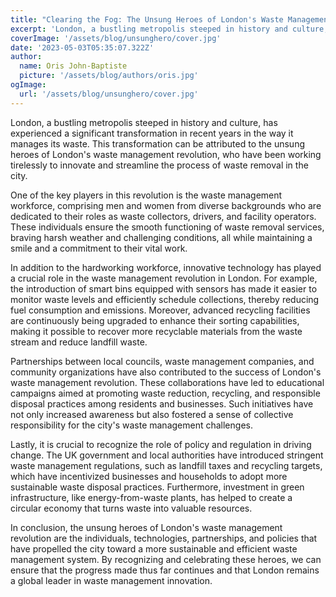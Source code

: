 ```yaml
---
title: "Clearing the Fog: The Unsung Heroes of London's Waste Management Revolution"
excerpt: 'London, a bustling metropolis steeped in history and culture, has experienced a significant transformation in recent years in the way it manages its waste.'
coverImage: '/assets/blog/unsunghero/cover.jpg'
date: '2023-05-03T05:35:07.322Z'
author:
  name: Oris John-Baptiste
  picture: '/assets/blog/authors/oris.jpg'
ogImage:
  url: '/assets/blog/unsunghero/cover.jpg'
---
```


London, a bustling metropolis steeped in history and culture, has experienced a significant transformation in recent years in the way it manages its waste. This transformation can be attributed to the unsung heroes of London's waste management revolution, who have been working tirelessly to innovate and streamline the process of waste removal in the city.

One of the key players in this revolution is the waste management workforce, comprising men and women from diverse backgrounds who are dedicated to their roles as waste collectors, drivers, and facility operators. These individuals ensure the smooth functioning of waste removal services, braving harsh weather and challenging conditions, all while maintaining a smile and a commitment to their vital work.

In addition to the hardworking workforce, innovative technology has played a crucial role in the waste management revolution in London. For example, the introduction of smart bins equipped with sensors has made it easier to monitor waste levels and efficiently schedule collections, thereby reducing fuel consumption and emissions. Moreover, advanced recycling facilities are continuously being upgraded to enhance their sorting capabilities, making it possible to recover more recyclable materials from the waste stream and reduce landfill waste.

Partnerships between local councils, waste management companies, and community organizations have also contributed to the success of London's waste management revolution. These collaborations have led to educational campaigns aimed at promoting waste reduction, recycling, and responsible disposal practices among residents and businesses. Such initiatives have not only increased awareness but also fostered a sense of collective responsibility for the city's waste management challenges.

Lastly, it is crucial to recognize the role of policy and regulation in driving change. The UK government and local authorities have introduced stringent waste management regulations, such as landfill taxes and recycling targets, which have incentivized businesses and households to adopt more sustainable waste disposal practices. Furthermore, investment in green infrastructure, like energy-from-waste plants, has helped to create a circular economy that turns waste into valuable resources.

In conclusion, the unsung heroes of London's waste management revolution are the individuals, technologies, partnerships, and policies that have propelled the city toward a more sustainable and efficient waste management system. By recognizing and celebrating these heroes, we can ensure that the progress made thus far continues and that London remains a global leader in waste management innovation.